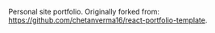 Personal site portfolio. Originally forked from: https://github.com/chetanverma16/react-portfolio-template.
